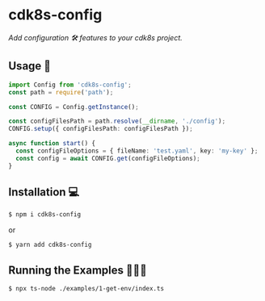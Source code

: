 # cdk8s-config

*Add configuration 🛠 features to your cdk8s project.*

## Usage 👀

```ts
import Config from 'cdk8s-config';
const path = require('path');

const CONFIG = Config.getInstance();

const configFilesPath = path.resolve(__dirname, './config');
CONFIG.setup({ configFilesPath: configFilesPath });

async function start() {
  const configFileOptions = { fileName: 'test.yaml', key: 'my-key' };
  const config = await CONFIG.get(configFileOptions);
}
```

## Installation 💻

```sh
$ npm i cdk8s-config
```

or

```sh
$ yarn add cdk8s-config
```

## 

## Running the Examples 🏃🏽‍♀️

```sh
$ npx ts-node ./examples/1-get-env/index.ts
```


